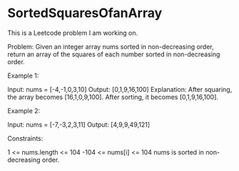 # SortedSquaresOfanArray

This is a Leetcode problem I am working on.

Problem: Given an integer array nums sorted in non-decreasing order, return an array of the squares of each number sorted in non-decreasing order.

 
Example 1:

Input: nums = [-4,-1,0,3,10]
Output: [0,1,9,16,100]
Explanation: After squaring, the array becomes [16,1,0,9,100].
After sorting, it becomes [0,1,9,16,100].

Example 2:

Input: nums = [-7,-3,2,3,11]
Output: [4,9,9,49,121]
 
Constraints:

1 <= nums.length <= 104
-104 <= nums[i] <= 104
nums is sorted in non-decreasing order.
